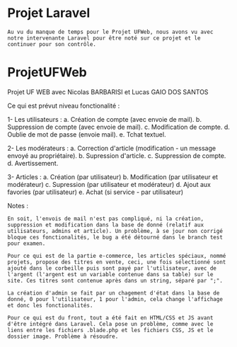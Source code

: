# Projet Laravel

    Au vu du manque de temps pour le Projet UFWeb, nous avons vu avec notre intervenante Laravel pour être noté sur ce projet et le continuer pour son contrôle.

# ProjetUFWeb
Projet UF WEB avec Nicolas BARBARISI et Lucas GAIO DOS SANTOS



Ce qui est prévut niveau fonctionalité :

1- Les utilisateurs :
 a. Création de compte (avec envoie de mail).
 b. Suppression de compte (avec envoie de mail).
 c. Modification de compte.
 d. Oublie de mot de passe (envoie mail).
 e. Tchat textuel.

2- Les modérateurs :
 a. Correction d'article (modification - un message envoyé au propriétaire).
 b. Supression d'article.
 c. Suppression de compte.
 d. Avertissement.

3- Articles :
 a. Création (par utilisateur)
 b. Modification (par utilisateur et modérateur)
 c. Supression (par utilisateur et modérateur)
 d. Ajout aux favories (par utilisateur)
 e. Achat (si service - par utilisateur)
 
Notes : 

    En soit, l'envois de mail n'est pas compliqué, ni la création, suppression et modification dans la base de donné (relatif aux utilisateurs, admins et article). Un problème, à se jour non corrigé bloque ces fonctionalités, le bug a été détourné dans le branch test pour examen.

    Pour ce qui est de la partie e-commerce, les articles spéciaux, nommé projets, propose des titres en vente, ceci, une fois sélectionné sont ajouté dans le corbeille puis sont payé par l'utilisateur, avec de l'argent (l'argent est un variable contenue dans sa table) sur le site. Ces titres sont contenue après dans un string, séparé par ";".

    La création d'admin se fait par un chagement d'état dans la base de donné, 0 pour l'utilisateur, 1 pour l'admin, cela change l'affichage et donc les fonctionalités.

    Pour ce qui est du front, tout a été fait en HTML/CSS et JS avant d'être intégré dans Laravel. Cela pose un problème, comme avec le liens entre les fichiers .blade.php et les fichiers CSS, JS et le dossier image. Problème à résoudre.